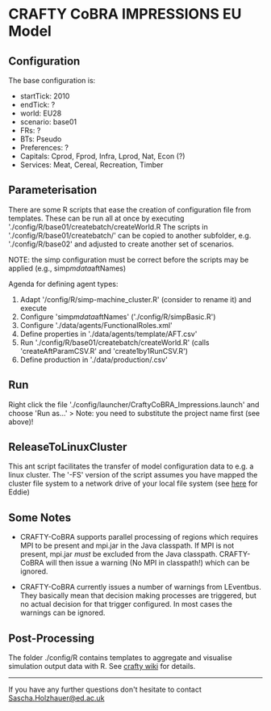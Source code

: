 # CRAFTY CoBRA IMPRESSIONS EU Model

## Configuration

The base configuration is:

* startTick: 2010
* endTick:	?
* world:	EU28
* scenario:	base01
* FRs:		?
* BTs:		Pseudo
* Preferences: ?
* Capitals:	Cprod, Fprod, Infra, Lprod, Nat, Econ (?)
* Services:	Meat, Cereal, Recreation, Timber

## Parameterisation

There are some R scripts that ease the creation of configuration file from templates.
These can be run all at once by executing './config/R/base01/createbatch/createWorld.R
The scripts in './config/R/base01/createbatch/' can be copied to another subfolder, e.g. './config/R/base02' and adjusted to create another set of scenarios.

NOTE: the simp configuration must be correct before the scripts may be applied (e.g., simp$mdata$aftNames)

Agenda for defining agent types:

1. Adapt '/config/R/simp-machine_cluster.R' (consider to rename it) and execute
1. Configure 'simp$mdata$aftNames' ('./config/R/simpBasic.R')
1. Configure './data/agents/FunctionalRoles.xml'
2. Define properties in './data/agents/template/AFT.csv'
3. Run './config/R/base01/createbatch/createWorld.R' (calls 'createAftParamCSV.R' and 'create1by1RunCSV.R')
4. Define production in './data/production/<AFT>.csv'


## Run

Right click the file './config/launcher/CraftyCoBRA_Impressions.launch' and choose 'Run as...' > <First entry> Note: you need to substitute the project name first (see above)!


## ReleaseToLinuxCluster

This ant script facilitates the transfer of model configuration data to e.g. a linux cluster. The '-FS' version
of the script assumes you have mapped the cluster file system to a network drive of your local file system
(see [here](https://www.wiki.ed.ac.uk/display/ecdfwiki/Transferring+Data) for Eddie) 

## Some Notes

* CRAFTY-CoBRA supports parallel processing of regions which requires MPI to be present and mpi.jar in the Java
classpath. If MPI is not present, mpi.jar _must_ be excluded from the Java classpath. CRAFTY-CoBRA will then issue a warning (No MPI in classpath!) which can be ignored.

* CRAFTY-CoBRA currently issues a number of warnings from LEventbus. They basically mean that decision making
processes are triggered, but no actual decision for that trigger configured. In most cases the warnings can be 
ignored.

## Post-Processing
The folder ./config/R contains templates to aggregate and visualise simulation output data with R.
See [crafty wiki](https://www.wiki.ed.ac.uk/display/CRAFTY/Post-Processing) for details.

***

If you have any further questions don't hesitate to contact
Sascha.Holzhauer@ed.ac.uk 